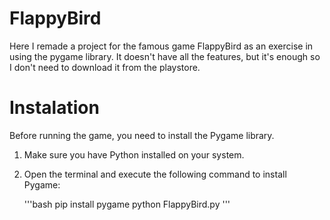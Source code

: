 # FlappyBird
Here I remade a project for the famous game FlappyBird as an exercise in using the pygame library. It doesn't have all the features, but it's enough so I don't need to download it from the playstore.

# Instalation
Before running the game, you need to install the Pygame library.

1. Make sure you have Python installed on your system.
2. Open the terminal and execute the following command to install Pygame:

   '''bash
   pip install pygame
   python FlappyBird.py
   '''
